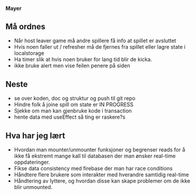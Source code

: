 #### Mayer

## Må ordnes
- Når host leaver game må andre spillere få info at spillet er avsluttet
- Hvis noen faller ut / refresher må de fjernes fra spillet eller lagre state i localstorage
- Ha timer slik at hvis noen bruker for lang tid blir de kicka.
- ikke bruke alert men vise feilen penere på siden

## Neste
- se over koden, doc og struktur og push til git repo
- Hindre folk å joine spill om state er IN PROGRESS
- Sjekke om man kan gjenbruke kode i transaction
- hente data med useEffect så ting er raskere?s



## Hva har jeg lært
- Hvordan man mounter/unmounter funksjoner og begrenser reads for å ikke få ekstremt mange kall til databasen der man ønsker real-time oppdateringer.
- Fikse data consistency med firebase der man har race conditions
- Håndtere flere brukere som interakter med hverandre samtidig real-time
- Håndtering av lyttere, og hvordan disse kan skape problemer om de ikke blir unmounted.